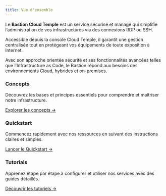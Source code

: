 ```yaml
---
title: Vue d'ensemble
---
```


Le **Bastion Cloud Temple** est un service sécurisé et managé qui simplifie l’administration de vos infrastructures via des connexions RDP ou SSH.

Accessible depuis la console Cloud Temple, il garantit une gestion centralisée tout en protégeant vos équipements de toute exposition à Internet.

Avec son approche orientée sécurité et ses fonctionnalités avancées telles que l’Infrastructure as Code, le Bastion répond aux besoins des environnements Cloud, hybrides et on-premises.

<div class="card-grid">
  <div class="card">
    <h3>Concepts</h3>
    <p>Découvrez les bases et principes essentiels pour comprendre et maîtriser notre infrastructure.</p>
    <a href="./concepts" class="card-link">Explorer les concepts &rarr;</a>
  </div>
  <div class="card">
    <h3>Quickstart</h3>
    <p>Commencez rapidement avec nos ressources en suivant des instructions claires et simples.</p>
    <a href="./quickstart" class="card-link">Lancer le Quickstart &rarr;</a>
  </div>
    <div class="card">
    <h3>Tutorials</h3>
    <p>Apprenez étape par étape à configurer et utiliser nos services avec des guides détaillés.</p>
    <a href="./tutorials" class="card-link">Découvrir les tutoriels &rarr;</a>
  </div>
</div>
